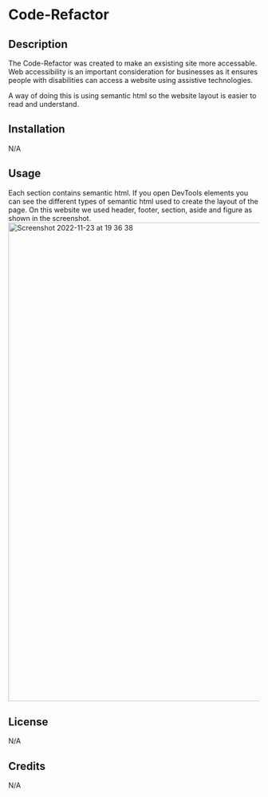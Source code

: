 # Code-Refactor

## Description

The Code-Refactor was created to make an exsisting site more accessable. Web accessibility is an important consideration for businesses as it ensures people with disabilities can access a website using assistive technologies.

A way of doing this is using semantic html so the website layout is easier to read and understand.

## Installation

N/A

## Usage

Each section contains semantic html. If you open DevTools elements you can see the different types of semantic html used to create the layout of the page. On this website we used header, footer, section, aside and figure as shown in the screenshot.
<img width="960" alt="Screenshot 2022-11-23 at 19 36 38" src="https://user-images.githubusercontent.com/116956128/203635201-2c5923b0-6dac-44fb-aeff-46405db66a44.png">


## License

N/A

## Credits

N/A


